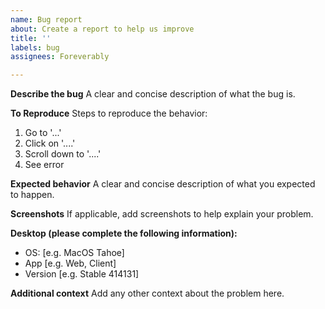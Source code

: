 ```yaml
---
name: Bug report
about: Create a report to help us improve
title: ''
labels: bug
assignees: Foreverably

---
```


**Describe the bug**
A clear and concise description of what the bug is.

**To Reproduce**
Steps to reproduce the behavior:
1. Go to '...'
2. Click on '....'
3. Scroll down to '....'
4. See error

**Expected behavior**
A clear and concise description of what you expected to happen.

**Screenshots**
If applicable, add screenshots to help explain your problem.

**Desktop (please complete the following information):**
 - OS: [e.g. MacOS Tahoe]
 - App [e.g. Web, Client]
 - Version [e.g. Stable 414131]

**Additional context**
Add any other context about the problem here.
